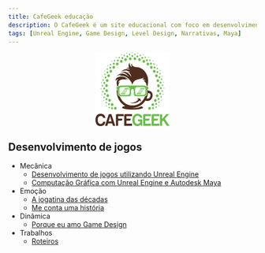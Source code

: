 ```yaml
---
title: CafeGeek educação
description: O CafeGeek é um site educacional com foco em desenvolvimento de jogos digitais e as disciplinas que orbitam este fantástico mundo.
tags: [Unreal Engine, Game Design, Level Design, Narrativas, Maya]
---
```


<p align="center">
<img align="center" src="imagens/cafegeek_small.png">
</p>

## Desenvolvimento de jogos
- Mecânica
  - [Desenvolvimento de jogos utilizando Unreal Engine ](ue4_blueprint/index.html)    
  - [Computação Gráfica com Unreal Engine e Autodesk Maya](ue4_computacao_grafica/index.html)   
- Emoção  
  - [A jogatina das décadas](a_jogatina_das_decadas/index.html)     
  - [Me conta uma história](me_conte_uma_historia/index.html)   
- Dinâmica  
  - [Porque eu amo Game Design](porque_eu_amo_game_design/index.html)   
- Trabalhos
  - [Roteiros](roteiros/index.html)
